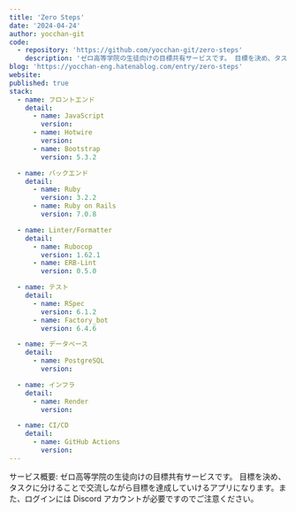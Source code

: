 ```yaml
---
title: 'Zero Steps'
date: '2024-04-24'
author: yocchan-git
code:
  - repository: 'https://github.com/yocchan-git/zero-steps'
    description: 'ゼロ高等学院の生徒向けの目標共有サービスです。 目標を決め、タスクに分けることで交流しながら目標を達成していけるアプリになります。また、ログインにはDiscordアカウントが必要ですのでご注意ください。'
blog: 'https://yocchan-eng.hatenablog.com/entry/zero-steps'
website:
published: true
stack:
  - name: フロントエンド
    detail:
      - name: JavaScript
        version:
      - name: Hotwire
        version:
      - name: Bootstrap
        version: 5.3.2

  - name: バックエンド
    detail:
      - name: Ruby
        version: 3.2.2
      - name: Ruby on Rails
        version: 7.0.8

  - name: Linter/Formatter
    detail:
      - name: Rubocop
        version: 1.62.1
      - name: ERB-Lint
        version: 0.5.0

  - name: テスト
    detail:
      - name: RSpec
        version: 6.1.2
      - name: Factory_bot
        version: 6.4.6

  - name: データベース
    detail:
      - name: PostgreSQL
        version:

  - name: インフラ
    detail:
      - name: Render
        version:

  - name: CI/CD
    detail:
      - name: GitHub Actions
        version:
---
```


サービス概要: ゼロ高等学院の生徒向けの目標共有サービスです。 目標を決め、タスクに分けることで交流しながら目標を達成していけるアプリになります。また、ログインには Discord アカウントが必要ですのでご注意ください。
